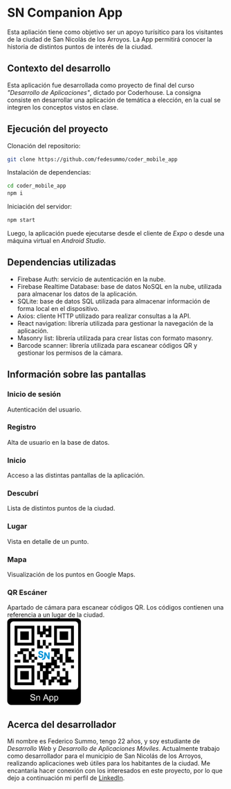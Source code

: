 # SN Companion App
Esta apliación tiene como objetivo ser un apoyo turísitico para los visitantes de la ciudad de San Nicolás de los Arroyos. La App permitirá conocer la historia de distintos puntos de interés de la ciudad.  

## Contexto del desarrollo  
Esta aplicación fue desarrollada como proyecto de final del curso _"Desarrollo de Aplicaciones"_, dictado por Coderhouse. La consigna consiste en desarrollar una aplicación de temática a elección, en la cual se integren los conceptos vistos en clase.  

## Ejecución del proyecto
Clonación del repositorio:
```sh
git clone https://github.com/fedesummo/coder_mobile_app
```

Instalación de dependencias:
```sh
cd coder_mobile_app
npm i
```

Iniciación del servidor:
```sh
npm start
```

Luego, la aplicación puede ejecutarse desde el cliente de _Expo_ o desde una máquina virtual en _Android Studio_.

## Dependencias utilizadas
- Firebase Auth: servicio de autenticación en la nube.
- Firebase Realtime Database: base de datos NoSQL en la nube, utilizada para almacenar los datos de la aplicación.
- SQLite: base de datos SQL utilizada para almacenar información de forma local en el dispositivo.
- Axios: cliente HTTP utilizado para realizar consultas a la API.
- React navigation: librería utilizada para gestionar la navegación de la aplicación.
- Masonry list: librería utilizada para crear listas con formato masonry.
- Barcode scanner: librería utilizada para escanear códigos QR y gestionar los permisos de la cámara.

## Información sobre las pantallas
<!-- ![alt text](https://raw.githubusercontent.com/fedesummo/coder_mobile_app/main/wireframe/All_Screens.png) -->

### Inicio de sesión
Autenticación del usuario.

### Registro
Alta de usuario en la base de datos.

### Inicio
Acceso a las distintas pantallas de la aplicación.

### Descubrí
Lista de distintos puntos de la ciudad.

### Lugar
Vista en detalle de un punto.

### Mapa
Visualización de los puntos en Google Maps.

### QR Escáner
Apartado de cámara para escanear códigos QR. Los códigos contienen una referencia a un lugar de la ciudad.    
<img src="https://raw.githubusercontent.com/fedesummo/coder_mobile_app/main/src/assets/qr-code.png" height="200">

## Acerca del desarrollador
Mi nombre es Federico Summo, tengo 22 años, y soy estudiante de _Desarrollo Web_ y _Desarrollo de Aplicaciones Móviles_.
Actualmente trabajo como desarrollador para el municipio de San Nicolás de los Arroyos, realizando aplicaciones web útiles para los habitantes de la ciudad.
Me encantaría hacer conexión con los interesados en este proyecto, por lo que dejo a continuación mi perfil de [LinkedIn](https://www.linkedin.com/in/federico-summo/).